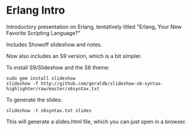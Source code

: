 # Erlang Intro

Introductory presentation on Erlang, tentatively titled "Erlang, Your New Favorite Scripting Language?"

Includes Showoff slideshow and notes.

Now also includes an S9 version, which is a bit simpler.

To install S9/Slideshow and the S6 theme:

    sudo gem install slideshow
    slideshow -f http://github.com/geraldb/slideshow-s6-syntax-highlighter/raw/master/s6syntax.txt

To generate the slides:

    slideshow -t s6syntax.txt slides

This will generate a slides.html file, which you can just open in a browser.

